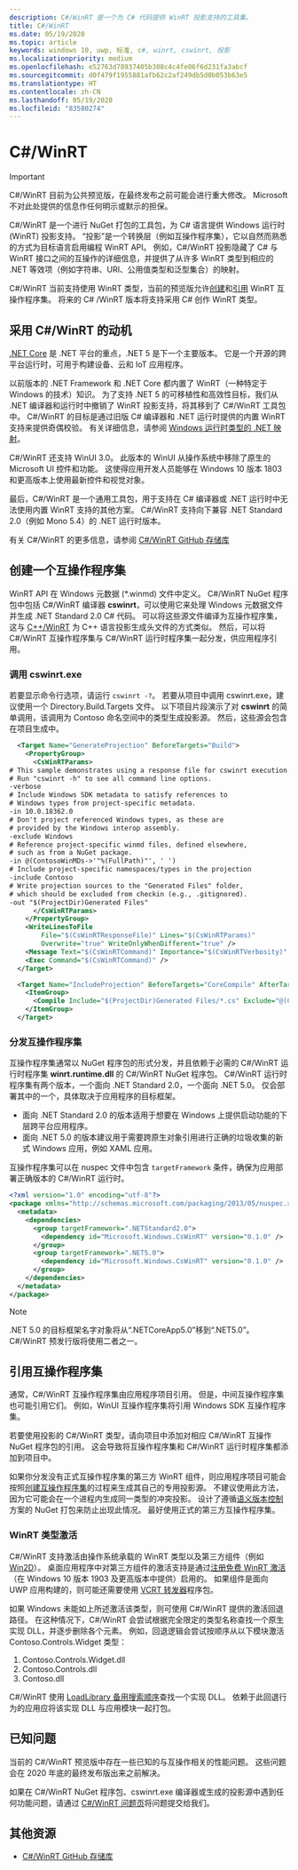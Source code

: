 ```yaml
---
description: C#/WinRT 是一个为 C# 代码提供 WinRT 投影支持的工具集。
title: C#/WinRT
ms.date: 05/19/2020
ms.topic: article
keywords: windows 10, uwp, 标准, c#, winrt, cswinrt, 投影
ms.localizationpriority: medium
ms.openlocfilehash: e52763d78937405b308c4c4fe06f6d231fa3abcf
ms.sourcegitcommit: d0f479f1955881afb62c2af249db5d0b053b63e5
ms.translationtype: HT
ms.contentlocale: zh-CN
ms.lasthandoff: 05/19/2020
ms.locfileid: "83580274"
---
```

# <a name="cwinrt"></a>C#/WinRT

> [!IMPORTANT]
> C#/WinRT 目前为公共预览版，在最终发布之前可能会进行重大修改。 Microsoft 不对此处提供的信息作任何明示或默示的担保。

C#/WinRT 是一个进行 NuGet 打包的工具包，为 C# 语言提供 Windows 运行时 (WinRT) 投影支持。 “投影”是一个转换层（例如互操作程序集），它以自然而熟悉的方式为目标语言启用编程 WinRT API。 例如，C#/WinRT 投影隐藏了 C# 与 WinRT 接口之间的互操作的详细信息，并提供了从许多 WinRT 类型到相应的 .NET 等效项（例如字符串、URI、公用值类型和泛型集合）的映射。

C#/WinRT 当前支持使用 WinRT 类型，当前的预览版允许[创建](#create-an-interop-assembly)和[引用](#reference-an-interop-assembly) WinRT 互操作程序集。 将来的 C# /WinRT 版本将支持采用 C# 创作 WinRT 类型。

## <a name="motivation-for-cwinrt"></a>采用 C#/WinRT 的动机

[.NET Core](https://docs.microsoft.com/dotnet/core/) 是 .NET 平台的重点，.NET 5 是下一个主要版本。 它是一个开源的跨平台运行时，可用于构建设备、云和 IoT 应用程序。

以前版本的 .NET Framework 和 .NET Core 都内置了 WinRT（一种特定于 Windows 的技术）知识。 为了支持 .NET 5 的可移植性和高效性目标，我们从 .NET 编译器和运行时中撤销了 WinRT 投影支持，将其移到了 C#/WinRT 工具包中。 C#/WinRT 的目标是通过旧版 C# 编译器和 .NET 运行时提供的内置 WinRT 支持来提供奇偶校验。 有关详细信息，请参阅 [Windows 运行时类型的 .NET 映射](https://docs.microsoft.com/windows/uwp/winrt-components/net-framework-mappings-of-windows-runtime-types)。

C#/WinRT 还支持 WinUI 3.0。 此版本的 WinUI 从操作系统中移除了原生的 Microsoft UI 控件和功能。 这使得应用开发人员能够在 Windows 10 版本 1803 和更高版本上使用最新控件和视觉对象。

最后，C#/WinRT 是一个通用工具包，用于支持在 C# 编译器或 .NET 运行时中无法使用内置 WinRT 支持的其他方案。 C#/WinRT 支持向下兼容 .NET Standard 2.0（例如 Mono 5.4）的 .NET 运行时版本。

有关 C#/WinRT 的更多信息，请参阅 [C#/WinRT GitHub 存储库](https://aka.ms/cswinrt/repo)

## <a name="create-an-interop-assembly"></a>创建一个互操作程序集

WinRT API 在 Windows 元数据 (*.winmd) 文件中定义。 C#/WinRT NuGet 程序包中包括 C#/WinRT 编译器 **cswinrt**，可以使用它来处理 Windows 元数据文件并生成 .NET Standard 2.0 C# 代码。 可以将这些源文件编译为互操作程序集，这与 [C++/WinRT](../cpp-and-winrt-apis/index.md) 为 C++ 语言投影生成头文件的方式类似。 然后，可以将 C#/WinRT 互操作程序集与 C#/WinRT 运行时程序集一起分发，供应用程序引用。

### <a name="invoke-cswinrtexe"></a>调用 cswinrt.exe

若要显示命令行选项，请运行 `cswinrt -?`。 若要从项目中调用 cswinrt.exe，建议使用一个 Directory.Build.Targets 文件。 以下项目片段演示了对 **cswinrt** 的简单调用，该调用为 Contoso 命名空间中的类型生成投影源。 然后，这些源会包含在项目生成中。

```xml
  <Target Name="GenerateProjection" BeforeTargets="Build">
    <PropertyGroup>
      <CsWinRTParams>
# This sample demonstrates using a response file for cswinrt execution.
# Run "cswinrt -h" to see all command line options.
-verbose
# Include Windows SDK metadata to satisfy references to 
# Windows types from project-specific metadata.
-in 10.0.18362.0
# Don't project referenced Windows types, as these are 
# provided by the Windows interop assembly.
-exclude Windows 
# Reference project-specific winmd files, defined elsewhere,
# such as from a NuGet package.
-in @(ContosoWinMDs->'"%(FullPath)"', ' ')
# Include project-specific namespaces/types in the projection
-include Contoso 
# Write projection sources to the "Generated Files" folder,
# which should be excluded from checkin (e.g., .gitignored).
-out "$(ProjectDir)Generated Files"
      </CsWinRTParams>
    </PropertyGroup>
    <WriteLinesToFile
        File="$(CsWinRTResponseFile)" Lines="$(CsWinRTParams)"
        Overwrite="true" WriteOnlyWhenDifferent="true" />
    <Message Text="$(CsWinRTCommand)" Importance="$(CsWinRTVerbosity)" />
    <Exec Command="$(CsWinRTCommand)" />
  </Target>

  <Target Name="IncludeProjection" BeforeTargets="CoreCompile" AfterTargets="GenerateProjection">
    <ItemGroup>
      <Compile Include="$(ProjectDir)Generated Files/*.cs" Exclude="@(Compile)" />
    </ItemGroup>
  </Target>
```

### <a name="distribute-the-interop-assembly"></a>分发互操作程序集

互操作程序集通常以 NuGet 程序包的形式分发，并且依赖于必需的 C#/WinRT 运行时程序集 **winrt.runtime.dll** 的 C#/WinRT NuGet 程序包。 C#/WinRT 运行时程序集有两个版本，一个面向 .NET Standard 2.0，一个面向 .NET 5.0。 仅会部署其中的一个，具体取决于应用程序的目标框架。 

* 面向 .NET Standard 2.0 的版本适用于想要在 Windows 上提供启动功能的下层跨平台应用程序。
* 面向 .NET 5.0 的版本建议用于需要跨原生对象引用进行正确的垃圾收集的新式 Windows 应用，例如 XAML 应用。

互操作程序集可以在 nuspec 文件中包含 `targetFramework` 条件，确保为应用部署正确版本的 C#/WinRT 运行时。

```xml
<?xml version="1.0" encoding="utf-8"?>
<package xmlns="http://schemas.microsoft.com/packaging/2013/05/nuspec.xsd">
  <metadata>
    <dependencies>
      <group targetFramework=".NETStandard2.0">
        <dependency id="Microsoft.Windows.CsWinRT" version="0.1.0" />
      </group>
      <group targetFramework=".NET5.0">
        <dependency id="Microsoft.Windows.CsWinRT" version="0.1.0" />
      </group>
    </dependencies>
  </metadata>
</package>
```

> [!NOTE]
> .NET 5.0 的目标框架名字对象将从“.NETCoreApp5.0”移到“.NET5.0”。 C#/WinRT 预发行版将使用二者之一。

## <a name="reference-an-interop-assembly"></a>引用互操作程序集

通常，C#/WinRT 互操作程序集由应用程序项目引用。 但是，中间互操作程序集也可能引用它们。 例如，WinUI 互操作程序集将引用 Windows SDK 互操作程序集。

若要使用投影的 C#/WinRT 类型，请向项目中添加对相应 C#/WinRT 互操作 NuGet 程序包的引用。 这会导致将互操作程序集和 C#/WinRT 运行时程序集都添加到项目中。

如果你分发没有正式互操作程序集的第三方 WinRT 组件，则应用程序项目可能会按照[创建互操作程序集](#create-an-interop-assembly)的过程来生成其自己的专用投影源。 不建议使用此方法，因为它可能会在一个进程内生成同一类型的冲突投影。 设计了遵循[语义版本控制](https://semver.org)方案的 NuGet 打包来防止出现此情况。 最好使用正式的第三方互操作程序集。

### <a name="winrt-type-activation"></a>WinRT 类型激活

C#/WinRT 支持激活由操作系统承载的 WinRT 类型以及第三方组件（例如 [Win2D](https://www.nuget.org/packages/Win2D.uwp/)）。 桌面应用程序中对第三方组件的激活支持是通过[注册免费 WinRT 激活](https://blogs.windows.com/windowsdeveloper/2019/04/30/enhancing-non-packaged-desktop-apps-using-windows-runtime-components/)（在 Windows 10 版本 1903 及更高版本中提供）启用的。 如果组件是面向 UWP 应用构建的，则可能还需要使用 [VCRT 转发器](https://www.nuget.org/packages/Microsoft.VCRTForwarders.140/)程序包。

如果 Windows 未能如上所述激活该类型，则可使用 C#/WinRT 提供的激活回退路径。 在这种情况下，C#/WinRT 会尝试根据完全限定的类型名称查找一个原生实现 DLL，并逐步删除各个元素。 例如，回退逻辑会尝试按顺序从以下模块激活 Contoso.Controls.Widget 类型：

1. Contoso.Controls.Widget.dll
2. Contoso.Controls.dll
3. Contoso.dll

C#/WinRT 使用 [LoadLibrary 备用搜索顺序](https://docs.microsoft.com/windows/win32/dlls/dynamic-link-library-search-order?#alternate-search-order-for-desktop-applications)查找一个实现 DLL。 依赖于此回退行为的应用应将该实现 DLL 与应用模块一起打包。

## <a name="known-issues"></a>已知问题

当前的 C#/WinRT 预览版中存在一些已知的与互操作相关的性能问题。 这些问题会在 2020 年底的最终发布版出来之前解决。

如果在 C#/WinRT NuGet 程序包、cswinrt.exe 编译器或生成的投影源中遇到任何功能问题，请通过 [C#/WinRT 问题页](https://github.com/microsoft/CsWinRT/issues)将问题提交给我们。

## <a name="additional-resources"></a>其他资源

* [C#/WinRT GitHub 存储库](https://aka.ms/cswinrt/repo)
